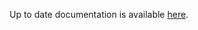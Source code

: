 <!-- DO NOT EDIT THIS FILE MANUALLY  -->
<!-- Please read the https://github.com/linuxserver/docker-webtop/blob/alpine-i3/.github/CONTRIBUTING.md -->

Up to date documentation is available [here](https://github.com/linuxserver/docker-webtop/blob/master/README.md).
